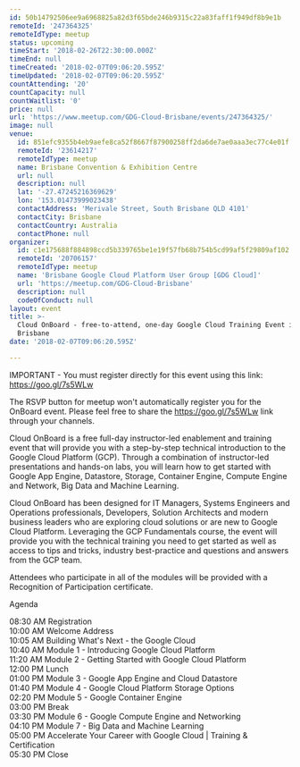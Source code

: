 ```yaml
---
id: 50b14792506ee9a6968825a82d3f65bde246b9315c22a83faff1f949df8b9e1b
remoteId: '247364325'
remoteIdType: meetup
status: upcoming
timeStart: '2018-02-26T22:30:00.000Z'
timeEnd: null
timeCreated: '2018-02-07T09:06:20.595Z'
timeUpdated: '2018-02-07T09:06:20.595Z'
countAttending: '20'
countCapacity: null
countWaitlist: '0'
price: null
url: 'https://www.meetup.com/GDG-Cloud-Brisbane/events/247364325/'
image: null
venue:
  id: 851efc9355b4eb9aefe8ca52f8667f87900258ff2da6de7ae0aaa3ec77c4e01f
  remoteId: '23614217'
  remoteIdType: meetup
  name: Brisbane Convention & Exhibition Centre
  url: null
  description: null
  lat: '-27.47245216369629'
  lon: '153.01473999023438'
  contactAddress: 'Merivale Street, South Brisbane QLD 4101'
  contactCity: Brisbane
  contactCountry: Australia
  contactPhone: null
organizer:
  id: c1e175688f884898ccd5b339765be1e19f57fb68b754b5cd99af5f29809af102
  remoteId: '20706157'
  remoteIdType: meetup
  name: 'Brisbane Google Cloud Platform User Group [GDG Cloud]'
  url: 'https://meetup.com/GDG-Cloud-Brisbane'
  description: null
  codeOfConduct: null
layout: event
title: >-
  Cloud OnBoard - free-to-attend, one-day Google Cloud Training Event in
  Brisbane
date: '2018-02-07T09:06:20.595Z'

---
```

<p>IMPORTANT - You must register directly for this event using this link: <a href="https://goo.gl/7s5WLw" class="linkified">https://goo.gl/7s5WLw</a></p> <p>The RSVP button for meetup won't automatically register you for the OnBoard event. Please feel free to share the <a href="https://goo.gl/7s5WLw" class="linkified">https://goo.gl/7s5WLw</a> link through your channels.</p> <p>Cloud OnBoard is a free full-day instructor-led enablement and training event that will provide you with a step-by-step technical introduction to the Google Cloud Platform (GCP). Through a combination of instructor-led presentations and hands-on labs, you will learn how to get started with Google App Engine, Datastore, Storage, Container Engine, Compute Engine and Network, Big Data and Machine Learning.</p> <p>Cloud OnBoard has been designed for IT Managers, Systems Engineers and Operations professionals, Developers, Solution Architects and modern business leaders who are exploring cloud solutions or are new to Google Cloud Platform. Leveraging the GCP Fundamentals course, the event will provide you with the technical training you need to get started as well as access to tips and tricks, industry best-practice and questions and answers from the GCP team.</p> <p>Attendees who participate in all of the modules will be provided with a Recognition of Participation certificate.</p> <p>Agenda</p> <p>08:30 AM Registration<br/>10:00 AM Welcome Address<br/>10:05 AM Building What's Next - the Google Cloud<br/>10:40 AM Module 1 - Introducing Google Cloud Platform<br/>11:20 AM Module 2 - Getting Started with Google Cloud Platform<br/>12:00 PM Lunch<br/>01:00 PM Module 3 - Google App Engine and Cloud Datastore<br/>01:40 PM Module 4 - Google Cloud Platform Storage Options<br/>02:20 PM Module 5 - Google Container Engine<br/>03:00 PM Break<br/>03:30 PM Module 6 - Google Compute Engine and Networking<br/>04:10 PM Module 7 - Big Data and Machine Learning<br/>05:00 PM Accelerate Your Career with Google Cloud | Training &amp; Certification<br/>05:30 PM Close</p>
